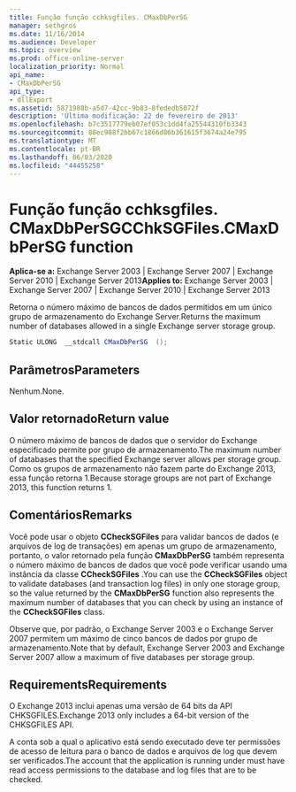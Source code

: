 ```yaml
---
title: Função função cchksgfiles. CMaxDbPerSG
manager: sethgros
ms.date: 11/16/2014
ms.audience: Developer
ms.topic: overview
ms.prod: office-online-server
localization_priority: Normal
api_name:
- CMaxDbPerSG
api_type:
- dllExport
ms.assetid: 5871988b-a5d7-42cc-9b83-8fededb5072f
description: 'Última modificação: 22 de fevereiro de 2013'
ms.openlocfilehash: b7c3517779eb07ef053c1dd4fa25544310fb3343
ms.sourcegitcommit: 88ec988f2bb67c1866d06b361615f3674a24e795
ms.translationtype: MT
ms.contentlocale: pt-BR
ms.lasthandoff: 06/03/2020
ms.locfileid: "44455258"
---
```

# <a name="cchksgfilescmaxdbpersg-function"></a><span data-ttu-id="0552a-103">Função função cchksgfiles. CMaxDbPerSG</span><span class="sxs-lookup"><span data-stu-id="0552a-103">CChkSGFiles.CMaxDbPerSG function</span></span>

<span data-ttu-id="0552a-104">**Aplica-se a:** Exchange Server 2003 | Exchange Server 2007 | Exchange Server 2010 | Exchange Server 2013</span><span class="sxs-lookup"><span data-stu-id="0552a-104">**Applies to:** Exchange Server 2003 | Exchange Server 2007 | Exchange Server 2010 | Exchange Server 2013</span></span>
  
<span data-ttu-id="0552a-105">Retorna o número máximo de bancos de dados permitidos em um único grupo de armazenamento do Exchange Server.</span><span class="sxs-lookup"><span data-stu-id="0552a-105">Returns the maximum number of databases allowed in a single Exchange server storage group.</span></span>
  
```cs
Static ULONG  __stdcall CMaxDbPerSG  ();

```

## <a name="parameters"></a><span data-ttu-id="0552a-106">Parâmetros</span><span class="sxs-lookup"><span data-stu-id="0552a-106">Parameters</span></span>

<span data-ttu-id="0552a-107">Nenhum.</span><span class="sxs-lookup"><span data-stu-id="0552a-107">None.</span></span>
  
## <a name="return-value"></a><span data-ttu-id="0552a-108">Valor retornado</span><span class="sxs-lookup"><span data-stu-id="0552a-108">Return value</span></span>

<span data-ttu-id="0552a-109">O número máximo de bancos de dados que o servidor do Exchange especificado permite por grupo de armazenamento.</span><span class="sxs-lookup"><span data-stu-id="0552a-109">The maximum number of databases that the specified Exchange server allows per storage group.</span></span> <span data-ttu-id="0552a-110">Como os grupos de armazenamento não fazem parte do Exchange 2013, essa função retorna 1.</span><span class="sxs-lookup"><span data-stu-id="0552a-110">Because storage groups are not part of Exchange 2013, this function returns 1.</span></span>
  
## <a name="remarks"></a><span data-ttu-id="0552a-111">Comentários</span><span class="sxs-lookup"><span data-stu-id="0552a-111">Remarks</span></span>

<span data-ttu-id="0552a-112">Você pode usar o objeto **CCheckSGFiles** para validar bancos de dados (e arquivos de log de transações) em apenas um grupo de armazenamento, portanto, o valor retornado pela função **CMaxDbPerSG** também representa o número máximo de bancos de dados que você pode verificar usando uma instância da classe **CCheckSGFiles** .</span><span class="sxs-lookup"><span data-stu-id="0552a-112">You can use the **CCheckSGFiles** object to validate databases (and transaction log files) in only one storage group, so the value returned by the **CMaxDbPerSG** function also represents the maximum number of databases that you can check by using an instance of the **CCheckSGFiles** class.</span></span> 
  
<span data-ttu-id="0552a-113">Observe que, por padrão, o Exchange Server 2003 e o Exchange Server 2007 permitem um máximo de cinco bancos de dados por grupo de armazenamento.</span><span class="sxs-lookup"><span data-stu-id="0552a-113">Note that by default, Exchange Server 2003 and Exchange Server 2007 allow a maximum of five databases per storage group.</span></span>
  
## <a name="requirements"></a><span data-ttu-id="0552a-114">Requirements</span><span class="sxs-lookup"><span data-stu-id="0552a-114">Requirements</span></span>

<span data-ttu-id="0552a-115">O Exchange 2013 inclui apenas uma versão de 64 bits da API CHKSGFILES.</span><span class="sxs-lookup"><span data-stu-id="0552a-115">Exchange 2013 only includes a 64-bit version of the CHKSGFILES API.</span></span>
  
<span data-ttu-id="0552a-116">A conta sob a qual o aplicativo está sendo executado deve ter permissões de acesso de leitura para o banco de dados e arquivos de log que devem ser verificados.</span><span class="sxs-lookup"><span data-stu-id="0552a-116">The account that the application is running under must have read access permissions to the database and log files that are to be checked.</span></span>
  

